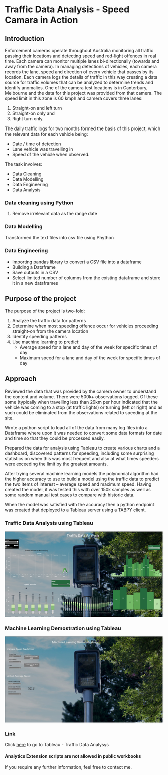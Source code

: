 # Traffic Data Analysis - Speed Camara in Action

## Introduction

Enforcement cameras operate throughout Australia monitoring all traffic passing their locations and detecting speed and red-light offences in real time. Each camera can monitor multiple lanes bi-directionally (towards and away from the camera). In managing detections of vehicles, each camera records the lane, speed and direction of every vehicle that passes by its location. Each camera logs the details of traffic in this way creating a data source for traffic volumes that can be analyzed to determine trends and identify anomalies.
One of the camera test locations is in Canterbury, Melbourne and the data for this project was provided from that camera. The speed limit in this zone is 60 kmph and camera covers three lanes:

1. Straight-on and left turn
2. Straight-on only and
3. Right turn only.

The daily traffic logs for two months formed the basis of this project, which the relevant data for each vehicle being:

- Date / time of detection
- Lane vehicle was travelling in
- Speed of the vehicle when observed.

The task involves:

- Data Cleaning
- Data Modelling
- Data Engineering
- Data Analysis

### Data cleaning using Python

1. Remove irrelevant data as the range date

### Data Modelling

Transformed the text files into csv file using Phython

### Data Engineering

- Importing pandas library to convert a CSV file into a dataframe
- Building a Dataframe
- Save outputs in a CSV
- Select limited number of columns from the existing dataframe and store it in a new dataframes

## Purpose of the project

The purpose of the project is two-fold:

1. Analyze the traffic data for patterns
2. Determine when most speeding offence occur for vehicles proceeding straight-on from the camera location
3. Identify speeding patterns
4. Use machine learning to predict:
   - Average speed for a lane and day of the week for specific times of day
   - Maximum speed for a lane and day of the week for specific times of day

## Approach

Reviewed the data that was provided by the camera owner to understand the content and volume. There were 500k+ observations logged. Of these some (typically when travelling less than 29km per hour indicated that the vehicle was coming to a stop (at traffic lights) or turning (left or right) and as such could be eliminated from the observations related to speeding at the site.

Wrote a python script to load all of the data from many log files into a Dataframe where upon it was needed to convert some data formats for date and time so that they could be processed easily.

Prepared the data for analysis using Tableau to create various charts and a dashboard, discovered patterns for speeding, including some surprising statistics on when this was most frequent and also at what times speeders were exceeding the limit by the greatest amounts.

After trying several machine learning models the polynomial algorithm had the higher accuracy to use to build a model using the traffic data to predict the two items of interest – average speed and maximum speed.
Having created the model, it was tested this with over 150k samples as well as some random manual test cases to compare with historic data.

When the model was satisfied with the accuracy then a python endpoint was created that deployed to a Tableau server using a TABPY client.

### Traffic Data Analysis using Tableau

![](https://github.com/malejandrasalgado/Speed-Camara-in-Action/blob/main/Images/Traffic%20Data%20Analysis.png)

### Machine Learning Demostration using Tableau

![](https://github.com/malejandrasalgado/Speed-Camara-in-Action/blob/main/Images/Machine%20Learning%20Demostration.JPG)

### Link

Click [here](https://public.tableau.com/views/TrafficDataAnalysis_16347964300420/Analysis?:language=en-GB&publish=yes&:display_count=n&:origin=viz_share_link) to go to Tableau - Traffic Data Analysys

#### Analytics Extension scripts are not allowed in public workbooks

If you require any further information, feel free to contact me.
